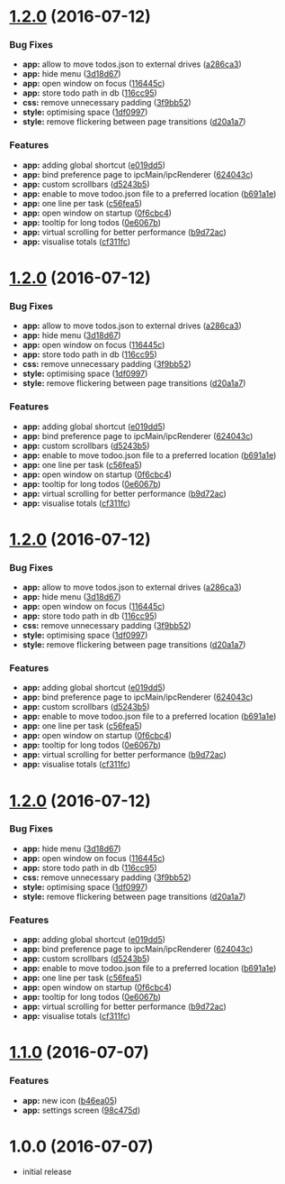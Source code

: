 <a name="1.2.0"></a>
# [1.2.0](https://github.com/vesparny/todoo/compare/1.1.0...v1.2.0) (2016-07-12)


### Bug Fixes

* **app:** allow to move todos.json to external drives ([a286ca3](https://github.com/vesparny/todoo/commit/a286ca3))
* **app:** hide menu ([3d18d67](https://github.com/vesparny/todoo/commit/3d18d67))
* **app:** open window on focus ([116445c](https://github.com/vesparny/todoo/commit/116445c))
* **app:** store todo path in db ([116cc95](https://github.com/vesparny/todoo/commit/116cc95))
* **css:** remove unnecessary padding ([3f9bb52](https://github.com/vesparny/todoo/commit/3f9bb52))
* **style:** optimising space ([1df0997](https://github.com/vesparny/todoo/commit/1df0997))
* **style:** remove flickering between page transitions ([d20a1a7](https://github.com/vesparny/todoo/commit/d20a1a7))


### Features

* **app:** adding global shortcut  ([e019dd5](https://github.com/vesparny/todoo/commit/e019dd5))
* **app:** bind preference page to ipcMain/ipcRenderer ([624043c](https://github.com/vesparny/todoo/commit/624043c))
* **app:** custom scrollbars ([d5243b5](https://github.com/vesparny/todoo/commit/d5243b5))
* **app:** enable to move todoo.json file to a preferred location ([b691a1e](https://github.com/vesparny/todoo/commit/b691a1e))
* **app:** one line per task ([c56fea5](https://github.com/vesparny/todoo/commit/c56fea5))
* **app:** open window on startup ([0f6cbc4](https://github.com/vesparny/todoo/commit/0f6cbc4))
* **app:** tooltip for long todos ([0e6067b](https://github.com/vesparny/todoo/commit/0e6067b))
* **app:** virtual scrolling for better performance ([b9d72ac](https://github.com/vesparny/todoo/commit/b9d72ac))
* **app:** visualise totals ([cf311fc](https://github.com/vesparny/todoo/commit/cf311fc))



<a name="1.2.0"></a>
# [1.2.0](https://github.com/vesparny/todoo/compare/1.1.0...v1.2.0) (2016-07-12)


### Bug Fixes

* **app:** allow to move todos.json to external drives ([a286ca3](https://github.com/vesparny/todoo/commit/a286ca3))
* **app:** hide menu ([3d18d67](https://github.com/vesparny/todoo/commit/3d18d67))
* **app:** open window on focus ([116445c](https://github.com/vesparny/todoo/commit/116445c))
* **app:** store todo path in db ([116cc95](https://github.com/vesparny/todoo/commit/116cc95))
* **css:** remove unnecessary padding ([3f9bb52](https://github.com/vesparny/todoo/commit/3f9bb52))
* **style:** optimising space ([1df0997](https://github.com/vesparny/todoo/commit/1df0997))
* **style:** remove flickering between page transitions ([d20a1a7](https://github.com/vesparny/todoo/commit/d20a1a7))


### Features

* **app:** adding global shortcut  ([e019dd5](https://github.com/vesparny/todoo/commit/e019dd5))
* **app:** bind preference page to ipcMain/ipcRenderer ([624043c](https://github.com/vesparny/todoo/commit/624043c))
* **app:** custom scrollbars ([d5243b5](https://github.com/vesparny/todoo/commit/d5243b5))
* **app:** enable to move todoo.json file to a preferred location ([b691a1e](https://github.com/vesparny/todoo/commit/b691a1e))
* **app:** one line per task ([c56fea5](https://github.com/vesparny/todoo/commit/c56fea5))
* **app:** open window on startup ([0f6cbc4](https://github.com/vesparny/todoo/commit/0f6cbc4))
* **app:** tooltip for long todos ([0e6067b](https://github.com/vesparny/todoo/commit/0e6067b))
* **app:** virtual scrolling for better performance ([b9d72ac](https://github.com/vesparny/todoo/commit/b9d72ac))
* **app:** visualise totals ([cf311fc](https://github.com/vesparny/todoo/commit/cf311fc))



<a name="1.2.0"></a>
# [1.2.0](https://github.com/vesparny/todoo/compare/1.1.0...v1.2.0) (2016-07-12)


### Bug Fixes

* **app:** allow to move todos.json to external drives ([a286ca3](https://github.com/vesparny/todoo/commit/a286ca3))
* **app:** hide menu ([3d18d67](https://github.com/vesparny/todoo/commit/3d18d67))
* **app:** open window on focus ([116445c](https://github.com/vesparny/todoo/commit/116445c))
* **app:** store todo path in db ([116cc95](https://github.com/vesparny/todoo/commit/116cc95))
* **css:** remove unnecessary padding ([3f9bb52](https://github.com/vesparny/todoo/commit/3f9bb52))
* **style:** optimising space ([1df0997](https://github.com/vesparny/todoo/commit/1df0997))
* **style:** remove flickering between page transitions ([d20a1a7](https://github.com/vesparny/todoo/commit/d20a1a7))


### Features

* **app:** adding global shortcut  ([e019dd5](https://github.com/vesparny/todoo/commit/e019dd5))
* **app:** bind preference page to ipcMain/ipcRenderer ([624043c](https://github.com/vesparny/todoo/commit/624043c))
* **app:** custom scrollbars ([d5243b5](https://github.com/vesparny/todoo/commit/d5243b5))
* **app:** enable to move todoo.json file to a preferred location ([b691a1e](https://github.com/vesparny/todoo/commit/b691a1e))
* **app:** one line per task ([c56fea5](https://github.com/vesparny/todoo/commit/c56fea5))
* **app:** open window on startup ([0f6cbc4](https://github.com/vesparny/todoo/commit/0f6cbc4))
* **app:** tooltip for long todos ([0e6067b](https://github.com/vesparny/todoo/commit/0e6067b))
* **app:** virtual scrolling for better performance ([b9d72ac](https://github.com/vesparny/todoo/commit/b9d72ac))
* **app:** visualise totals ([cf311fc](https://github.com/vesparny/todoo/commit/cf311fc))



<a name="1.2.0"></a>
# [1.2.0](https://github.com/vesparny/todoo/compare/1.1.0...v1.2.0) (2016-07-12)


### Bug Fixes

* **app:** hide menu ([3d18d67](https://github.com/vesparny/todoo/commit/3d18d67))
* **app:** open window on focus ([116445c](https://github.com/vesparny/todoo/commit/116445c))
* **app:** store todo path in db ([116cc95](https://github.com/vesparny/todoo/commit/116cc95))
* **css:** remove unnecessary padding ([3f9bb52](https://github.com/vesparny/todoo/commit/3f9bb52))
* **style:** optimising space ([1df0997](https://github.com/vesparny/todoo/commit/1df0997))
* **style:** remove flickering between page transitions ([d20a1a7](https://github.com/vesparny/todoo/commit/d20a1a7))


### Features

* **app:** adding global shortcut  ([e019dd5](https://github.com/vesparny/todoo/commit/e019dd5))
* **app:** bind preference page to ipcMain/ipcRenderer ([624043c](https://github.com/vesparny/todoo/commit/624043c))
* **app:** custom scrollbars ([d5243b5](https://github.com/vesparny/todoo/commit/d5243b5))
* **app:** enable to move todoo.json file to a preferred location ([b691a1e](https://github.com/vesparny/todoo/commit/b691a1e))
* **app:** one line per task ([c56fea5](https://github.com/vesparny/todoo/commit/c56fea5))
* **app:** open window on startup ([0f6cbc4](https://github.com/vesparny/todoo/commit/0f6cbc4))
* **app:** tooltip for long todos ([0e6067b](https://github.com/vesparny/todoo/commit/0e6067b))
* **app:** virtual scrolling for better performance ([b9d72ac](https://github.com/vesparny/todoo/commit/b9d72ac))
* **app:** visualise totals ([cf311fc](https://github.com/vesparny/todoo/commit/cf311fc))



<a name="1.1.0"></a>
# [1.1.0](https://github.com/vesparny/todoo/compare/1.0.0...v1.1.0) (2016-07-07)


### Features

* **app:** new icon ([b46ea05](https://github.com/vesparny/todoo/commit/b46ea05))
* **app:** settings screen ([98c475d](https://github.com/vesparny/todoo/commit/98c475d))



<a name="1.0.0"></a>
# 1.0.0 (2016-07-07)

 * initial release
